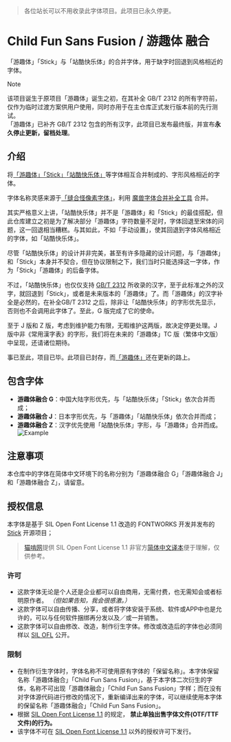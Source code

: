> 各位站长可以不用收录此字体项目。此项目已永久停更。

# Child Fun Sans Fusion / 游趣体 融合  
「游趣体」「Stick」与「站酷快乐体」的合并字体，用于缺字时回退到风格相近的字体。  

> [!Note]
> 该项目诞生于原项目「游趣体」诞生之初，在其补全 GB/T 2312 的所有字符前，仅作为临时过渡方案供用户使用，同时亦用于在主仓库正式发行版本前的先行测试。  
> 「游趣体」已补齐 GB/T 2312 包含的所有汉字，此项目已发布最终版，并宣布**永久停止更新，留档处理**。

 ## 介绍 
将[「游趣体」](https://github.com/Des-Magmeta/ChildFunSans)[「Stick」](https://github.com/fontworks-fonts/Stick)[「站酷快乐体」](https://github.com/googlefonts/zcool-kuaile)等字体相互合并制成的、字形风格相近的字体。 

字体名称灵感来源于[「缝合怪像素字体」](https://github.com/TakWolf/fusion-pixel-font)，利用 [魔兽字体合并补全工具](https://github.com/nowar-fonts/Warcraft-Font-Merger) 合并。

其实严格意义上讲，「站酷快乐体」并不是「游趣体」和「Stick」的最佳搭配，但此仓库建立之初是为了解决部分「游趣体」字符数量不足时，字体回退至宋体的问题，这一回退相当糟糕。与其如此，不如「手动设置」，使其回退到字体风格相近的字体，如「站酷快乐体」。  

尽管「站酷快乐体」的设计并非完美，甚至有许多隐藏的设计问题，与「游趣体」和「Stick」本身并不契合，但在协议限制之下，我们当时只能选择这一字体，作为「Stick」「游趣体」的后备字体。


不过，「站酷快乐体」也仅仅支持 [GB/T 2312](https://openstd.samr.gov.cn/bzgk/gb/newGbInfo?hcno=5664A728BD9D523DE3B99BC37AC7A2CC) 所收录的汉字，至于此标准之外的汉字，就回退到「Stick」，或者是未来版本的「游趣体」了。而「游趣体」的汉字补全是必然的，在补全GB/T 2312 之后，除非让「站酷快乐体」的字形优先显示，否则也不会调用此字体了。至此，G 版完成了它的使命。  

至于 J 版和 Z 版，考虑到维护能力有限，无暇维护这两版，故决定停更处理。J 版中非《常用漢字表》的字形，我们将在未来的「游趣体」TC 版（繁体中文版）中呈现，还请诸位期待。

事已至此，项目已毕。此项目已封存，而[「游趣体」](https://github.com/Des-Magmeta/ChildFunSans)还在更新的路上。

 ## 包含字体
- **游趣体融合 G**：中国大陆字形优先，与「站酷快乐体」「Stick」依次合并而成；  
- **游趣体融合 J**：日本字形优先，与「游趣体」「站酷快乐体」依次合并而成；  
- **游趣体融合 Z**：汉字优先使用「站酷快乐体」字形，与「游趣体」合并而成。  
![Example](https://github.com/user-attachments/assets/6def61eb-4a7b-4541-bcd4-3f820d231ba9)

 ## 注意事项 
 本仓库中的字体在简体中文环境下的名称分别为「游趣体融合 G」「游趣体融合 J」和「游趣体融合 Z」，请留意。 
  
 ## 授权信息 
  
 本字体是基于 SIL Open Font License 1.1 改造的 FONTWORKS 开发并发布的 [Stick](https://github.com/fontworks-fonts/Stick) 开源项目；
 > [猫啃网](https://www.maoken.com/)提供 SIL Open Font License 1.1 非官方[简体中文译本](https://www.maoken.com/ofl)便于理解，仅供参考。 
  
 ### 许可 
  
 - 这款字体无论是个人还是企业都可以自由商用，无需付费，也无需知会或者标明原作者。 *（但如果告知，我会很感激。）* 
 - 这款字体可以自由传播、分享，或者将字体安装于系统、软件或APP中也是允许的，可以与任何软件捆绑再分发以及／或一并销售。 
 - 这款字体可以自由修改、改造，制作衍生字体。修改或改造后的字体也必须同样以 [SIL OFL](https://scripts.sil.org/OFL) 公开。 
  
 ### 限制 
  
 - 在制作衍生字体时，字体名称不可使用原有字体的「保留名称」。本字体保留名称「游趣体融合」「Child Fun Sans Fusion」，基于本字体二次衍生的字体，名称不可出现「游趣体融合」「Child Fun Sans Fusion」字样；而在没有对字体源代码进行修改的情况下，重新编译出来的字体，可以继续使用本字体的保留名称「游趣体融合」「Child Fun Sans Fusion」。 
 - 根据 [SIL Open Font License 1.1](https://scripts.sil.org/OFL) 的规定， **禁止单独出售字体文件(OTF/TTF文件)的行为。** 
 - 该字体不可在 [SIL Open Font License 1.1](https://scripts.sil.org/OFL) 以外的授权许可下发行。
